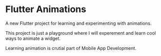 # Flutter Animations

A new Flutter project for learning and experimenting with animations.

This project is just a playground where I will experement and learn cool ways to animate a widget.

Learning animation is crutial part of Mobile App Development.